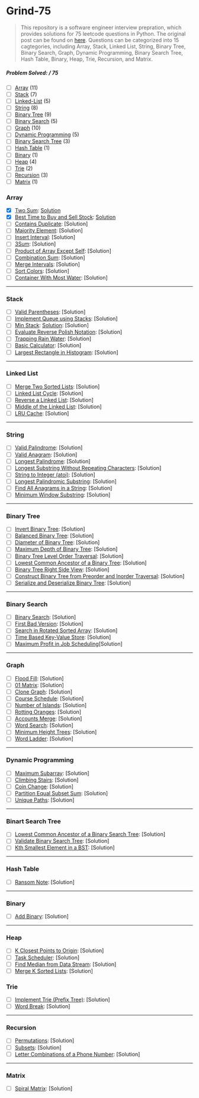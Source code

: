 # Grind-75
> This repository is a software engineer interview prepration, which provides solutions for 75 leetcode questions in Python. The original post can be found on [here](https://www.techinterviewhandbook.org/grind75?grouping=topics&order=difficulty&hours=8). Questions can be categorized into 15 cagtegories, including Array, Stack, Linked List, String, Binary Tree, Binary Search, Graph, Dynamic Programming, Binary Search Tree, Hash Table, Binary, Heap, Trie, Recursion, and Matrix.

##### Problem Solved: / 75

-   [ ] [Array](#array) (11)
-   [ ] [Stack](#stack) (7)
-   [ ] [Linked-List](#linked-list) (5)
-   [ ] [String](#string) (8)
-   [ ] [Binary Tree](#binary-tree) (9)
-   [ ] [Binary Search](#binary-search) (5)
-   [ ] [Graph](#graph) (10)
-   [ ] [Dynamic Programming](#dynamic-programming) (5)
-   [ ] [Binary Search Tree](#binary-search-tree) (3)
-   [ ] [Hash Table](#hash-table) (1)
-   [ ] [Binary](#binary) (1)
-   [ ] [Heap](#heap) (4)
-   [ ] [Trie](#trie) (2)
-   [ ] [Recursion](#recursion) (3)
-   [ ] [Matrix](#matrix) (1)

### Array

-   [x] [Two Sum](https://leetcode.com/problems/two-sum): [Solution](/Array/1-TwoSum/README.md)
-   [x] [Best Time to Buy and Sell Stock](https://leetcode.com/problems/best-time-to-buy-and-sell-stock): [Solution](/Array/121-BestTimetoBuyandSellStock/README.mdå)
-   [ ] [Contains Duplicate](https://leetcode.com/problems/contains-duplicate): [Solution]
-   [ ] [Majority Element](https://leetcode.com/problems/majority-element): [Solution]
-   [ ] [Insert Interval](https://leetcode.com/problems/insert-interval): [Solution]
-   [ ] [3Sum](https://leetcode.com/problems/3sum/): [Solution]
-   [ ] [Product of Array Except Self](https://leetcode.com/problems/product-of-array-except-self): [Solution]
-   [ ] [Combination Sum](https://leetcode.com/problems/combination-sum): [Solution]
-   [ ] [Merge Intervals](https://leetcode.com/problems/merge-intervals): [Solution]
-   [ ] [Sort Colors](https://leetcode.com/problems/sort-colors): [Solution]
-   [ ] [Container With Most Water](https://leetcode.com/problems/container-with-most-water): [Solution]

---

### Stack

-   [ ] [Valid Parentheses](https://leetcode.com/problems/valid-parentheses): [Solution]
-   [ ] [Implement Queue using Stacks](https://leetcode.com/problems/implement-queue-using-stacks): [Solution]
-   [ ] [Min Stack](https://leetcode.com/problems/min-stack): [Solution](/Stack/232-ImplementQueueusingStacks/): [Solution]
-   [ ] [Evaluate Reverse Polish Notation](https://leetcode.com/problems/evaluate-reverse-polish-notation): [Solution]
-   [ ] [Trapping Rain Water](https://leetcode.com/problems/trapping-rain-water): [Solution]
-   [ ] [Basic Calculator](https://leetcode.com/problems/basic-calculator): [Solution]
-   [ ] [Largest Rectangle in Histogram](https://leetcode.com/problems/largest-rectangle-in-histogram): [Solution]

---

### Linked List

-   [ ] [Merge Two Sorted Lists](https://leetcode.com/problems/merge-two-sorted-lists): [Solution]
-   [ ] [Linked List Cycle](https://leetcode.com/problems/linked-list-cycle): [Solution]
-   [ ] [Reverse a Linked List](https://leetcode.com/problems/reverse-linked-list): [Solution]
-   [ ] [Middle of the Linked List](https://leetcode.com/problems/remove-nth-node-from-end-of-list): [Solution]
-   [ ] [LRU Cache](https://leetcode.com/problems/reorder-list): [Solution]

---

### String

-   [ ] [Valid Palindrome](https://leetcode.com/problems/valid-palindrome): [Solution]
-   [ ] [Valid Anagram](https://leetcode.com/problems/valid-anagram): [Solution]
-   [ ] [Longest Palindrome](https://leetcode.com/problems/longest-palindrome): [Solution]
-   [ ] [Longest Substring Without Repeating Characters](https://leetcode.com/problems/longest-substring-without-repeating-characters): [Solution]
-   [ ] [String to Integer (atoi)](https://leetcode.com/problems/string-to-integer-atoi): [Solution]
-   [ ] [Longest Palindromic Substring](https://leetcode.com/problems/longest-palindromic-substring): [Solution]
-   [ ] [Find All Anagrams in a String](https://leetcode.com/problems/find-all-anagrams-in-a-string): [Solution]
-   [ ] [Minimum Window Substring](https://leetcode.com/problems/minimum-window-substring): [Solution]

---

### Binary Tree

-   [ ] [Invert Binary Tree](https://leetcode.com/problems/invert-binary-tree): [Solution]
-   [ ] [Balanced Binary Tree](https://leetcode.com/problems/balanced-binary-tree): [Solution]
-   [ ] [Diameter of Binary Tree](https://leetcode.com/problems/diameter-of-binary-tree): [Solution]
-   [ ] [Maximum Depth of Binary Tree](https://leetcode.com/problems/maximum-depth-of-binary-tree): [Solution]
-   [ ] [Binary Tree Level Order Traversal](https://leetcode.com/problems/binary-tree-level-order-traversal): [Solution]
-   [ ] [Lowest Common Ancestor of a Binary Tree](https://leetcode.com/problems/lowest-common-ancestor-of-a-binary-tree): [Solution]
-   [ ] [Binary Tree Right Side View](https://leetcode.com/problems/binary-tree-right-side-view): [Solution]
-   [ ] [Construct Binary Tree from Preorder and Inorder Traversal](https://leetcode.com/problems/construct-binary-tree-from-preorder-and-inorder-traversal): [Solution]
-   [ ] [Serialize and Deserialize Binary Tree](https://leetcode.com/problems/serialize-and-deserialize-binary-tree): [Solution]
---

### Binary Search

-   [ ] [Binary Search](https://leetcode.com/problems/binary-search): [Solution]
-   [ ] [First Bad Version](https://leetcode.com/problems/first-bad-version): [Solution]
-   [ ] [Search in Rotated Sorted Array](https://leetcode.com/problems/search-in-rotated-sorted-array): [Solution]
-   [ ] [Time Based Key-Value Store](https://leetcode.com/problems/time-based-key-value-store): [Solution]
-   [ ] [Maximum Profit in Job Scheduling](https://leetcode.com/problems/maximum-profit-in-job-scheduling)[Solution]

---

### Graph

-   [ ] [Flood Fill](https://leetcode.com/problems/flood-fill): [Solution]
-   [ ] [01 Matrix](https://leetcode.com/problems/01-matrix): [Solution]
-   [ ] [Clone Graph](https://leetcode.com/problems/clone-graph): [Solution]
-   [ ] [Course Schedule](https://leetcode.com/problems/course-schedule): [Solution]
-   [ ] [Number of Islands](https://leetcode.com/problems/number-of-islands): [Solution]
-   [ ] [Rotting Oranges](https://leetcode.com/problems/rotting-oranges): [Solution]
-   [ ] [Accounts Merge](https://leetcode.com/problems/accounts-merge): [Solution]
-   [ ] [Word Search](https://leetcode.com/problems/word-search): [Solution]
-   [ ] [Minimum Height Trees](https://leetcode.com/problems/minimum-height-trees): [Solution]
-   [ ] [Word Ladder](https://leetcode.com/problems/word-ladder): [Solution]

---

### Dynamic Programming

-   [ ] [Maximum Subarray](https://leetcode.com/problems/maximum-subarray): [Solution]
-   [ ] [Climbing Stairs](https://leetcode.com/problems/climbing-stairs): [Solution]
-   [ ] [Coin Change](https://leetcode.com/problems/coin-change): [Solution]
-   [ ] [Partition Equal Subset Sum](https://leetcode.com/problems/maximum-subarray): [Solution]
-   [ ] [Unique Paths](https://leetcode.com/problems/unique-paths): [Solution]

---

### Binart Search Tree

-   [ ] [Lowest Common Ancestor of a Binary Search Tree](https://leetcode.com/problems/lowest-common-ancestor-of-a-binary-search-tree): [Solution]
-   [ ] [Validate Binary Search Tree](https://leetcode.com/problems/validate-binary-search-tree): [Solution]
-   [ ] [Kth Smallest Element in a BST](https://leetcode.com/problems/kth-smallest-element-in-a-bst): [Solution]
---

### Hash Table

-   [ ] [Ransom Note](https://leetcode.com/problems/ransom-note): [Solution]

---

### Binary

-   [ ] [Add Binary](https://leetcode.com/problems/add-binary): [Solution]

---

### Heap

-   [ ] [K Closest Points to Origin](https://leetcode.com/problems/k-closest-points-to-origin): [Solution]
-   [ ] [Task Scheduler](https://leetcode.com/problems/task-scheduler): [Solution]
-   [ ] [Find Median from Data Stream](https://leetcode.com/problems/find-median-from-data-stream/): [Solution]
-   [ ] [Merge K Sorted Lists](https://leetcode.com/problems/merge-k-sorted-lists/): [Solution]

### Trie

-   [ ] [Implement Trie (Prefix Tree)](https://leetcode.com/problems/implement-trie-prefix-tree): [Solution]
-   [ ] [Word Break](https://leetcode.com/problems/word-break): [Solution]

---

### Recursion

-   [ ] [Permutations](https://leetcode.com/problems/permutations): [Solution]
-   [ ] [Subsets](https://leetcode.com/problems/subsets): [Solution]
-   [ ] [Letter Combinations of a Phone Number](https://leetcode.com/problems/letter-combinations-of-a-phone-number): [Solution]

---

### Matrix

-   [ ] [Spiral Matrix](https://leetcode.com/problems/spiral-matrix): [Solution]